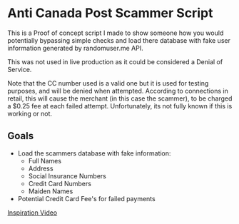 # Anti Canada Post Scammer Script
 This is a Proof of concept script I made to show someone how you would potentially bypassing simple checks and load there database with fake user information generated by randomuser.me API. 

This was not used in live production as it could be considered a Denial of Service. 

Note that the CC number used is a valid one but it is used for testing purposes, and will be denied when attempted. According to connections in retail, this will cause the merchant (in this case the scammer), to be charged a $0.25 fee at each failed attempt. Unfortunately, its not fully known if this is working or not.

## Goals

- Load the scammers database with fake information:
  - Full Names
  - Address
  - Social Insurance Numbers
  - Credit Card Numbers
  - Maiden Names
- Potential Credit Card Fee's for failed payments



[Inspiration Video](https://www.youtube.com/watch?v=UtNYzv8gLbs)




